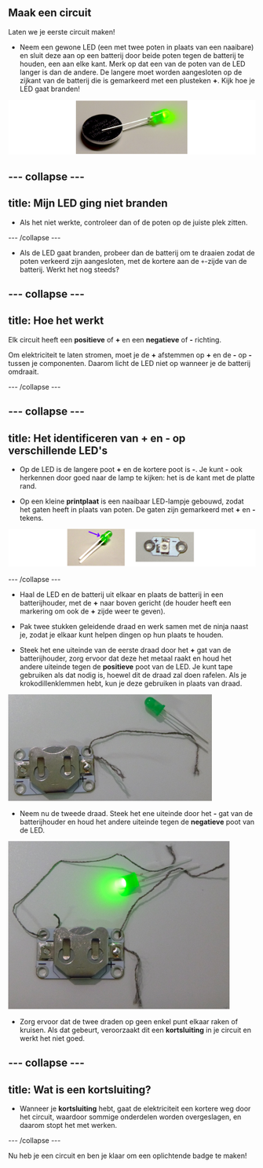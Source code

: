 ## Maak een circuit

Laten we je eerste circuit maken!

+ Neem een gewone LED (een met twee poten in plaats van een naaibare) en sluit deze aan op een batterij door beide poten tegen de batterij te houden, een aan elke kant. Merk op dat een van de poten van de LED langer is dan de andere. De langere moet worden aangesloten op de zijkant van de batterij die is gemarkeerd met een plusteken **+**. Kijk hoe je LED gaat branden!

![](images/LED_battery_140_291_650.png)

--- collapse ---
---
title: Mijn LED ging niet branden
---

+ Als het niet werkte, controleer dan of de poten op de juiste plek zitten.

--- /collapse ---

+ Als de LED gaat branden, probeer dan de batterij om te draaien zodat de poten verkeerd zijn aangesloten, met de kortere aan de `+`-zijde van de batterij. Werkt het nog steeds?

--- collapse ---
---
title: Hoe het werkt
---

Elk circuit heeft een **positieve** of **+** en een **negatieve** of **-** richting.

Om elektriciteit te laten stromen, moet je de **+** afstemmen op **+** en de **-** op **-** tussen je componenten. Daarom licht de LED niet op wanneer je de batterij omdraait.

--- /collapse ---

--- collapse ---
---
title: Het identificeren van + en - op verschillende LED's
---

+ Op de LED is de langere poot **+** en de kortere poot is **-**. Je kunt **-** ook herkennen door goed naar de lamp te kijken: het is de kant met de platte rand.

+ Op een kleine **printplaat** is een naaibaar LED-lampje gebouwd, zodat het gaten heeft in plaats van poten. De gaten zijn gemarkeerd met **+** en **-** tekens.

![](images/LEDs_pos_neg_100_650.png)

--- /collapse ---

+ Haal de LED en de batterij uit elkaar en plaats de batterij in een batterijhouder, met de **+** naar boven gericht (de houder heeft een markering om ook de **+** zijde weer te geven).

+ Pak twee stukken geleidende draad en werk samen met de ninja naast je, zodat je elkaar kunt helpen dingen op hun plaats te houden.

+ Steek het ene uiteinde van de eerste draad door het **+** gat van de batterijhouder, zorg ervoor dat deze het metaal raakt en houd het andere uiteinde tegen de **positieve** poot van de LED. Je kunt tape gebruiken als dat nodig is, hoewel dit de draad zal doen rafelen. Als je krokodillenklemmen hebt, kun je deze gebruiken in plaats van draad.

![](images/circuit_thread_pos.png)

+ Neem nu de tweede draad. Steek het ene uiteinde door het **-** gat van de batterijhouder en houd het andere uiteinde tegen de **negatieve** poot van de LED.

![](images/circuit_thread_complete.png)

+ Zorg ervoor dat de twee draden op geen enkel punt elkaar raken of kruisen. Als dat gebeurt, veroorzaakt dit een **kortsluiting** in je circuit en werkt het niet goed.

--- collapse ---
---
title: Wat is een kortsluiting?
---

+ Wanneer je **kortsluiting** hebt, gaat de elektriciteit een kortere weg door het circuit, waardoor sommige onderdelen worden overgeslagen, en daarom stopt het met werken.

--- /collapse ---

Nu heb je een circuit en ben je klaar om een oplichtende badge te maken!
